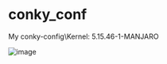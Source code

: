 # conky_conf
My conky-config\Kernel: 5.15.46-1-MANJARO 

![image](https://user-images.githubusercontent.com/84220034/176942770-76c56173-5e96-4731-887b-affeaf54c665.png)


